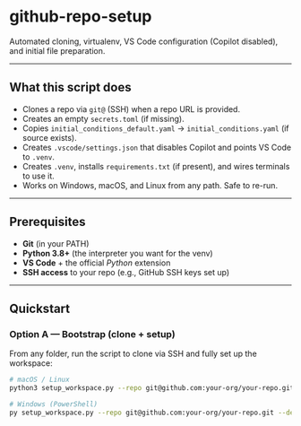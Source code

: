 # github-repo-setup

Automated cloning, virtualenv, VS Code configuration (Copilot disabled), and initial file preparation.

---

## What this script does
- Clones a repo via `git@` (SSH) when a repo URL is provided.
- Creates an empty `secrets.toml` (if missing).
- Copies `initial_conditions_default.yaml` → `initial_conditions.yaml` (if source exists).
- Creates `.vscode/settings.json` that disables Copilot and points VS Code to `.venv`.
- Creates `.venv`, installs `requirements.txt` (if present), and wires terminals to use it.
- Works on Windows, macOS, and Linux from any path. Safe to re-run.

---

## Prerequisites
- **Git** (in your PATH)  
- **Python 3.8+** (the interpreter you want for the venv)  
- **VS Code** + the official *Python* extension  
- **SSH access** to your repo (e.g., GitHub SSH keys set up)  

---

## Quickstart

### Option A — Bootstrap (clone + setup)
From any folder, run the script to clone via SSH and fully set up the workspace:

```bash
# macOS / Linux
python3 setup_workspace.py --repo git@github.com:your-org/your-repo.git --dest my-project

# Windows (PowerShell)
py setup_workspace.py --repo git@github.com:your-org/your-repo.git --dest my-project
